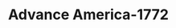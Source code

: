 ---
f_zip-code: 40391
f_state-code: KY
title: Advance America-1772
f_phone: 859-737-9868
f_city-only: Winchester
f_address: 1113a Pioneer Dr Winchester
f_location-unique-id: '1772'
slug: advance-america-1772
updated-on: '2024-05-30T13:46:58.046Z'
created-on: '2024-05-30T13:36:59.803Z'
published-on: '2024-05-30T13:54:32.469Z'
f_city-state: cms/city/winchester-ky.md
f_company: cms/company/advance-america.md
f_state: cms/state/kentucky.md
layout: '[payday-loan].html'
tags: payday-loan
---